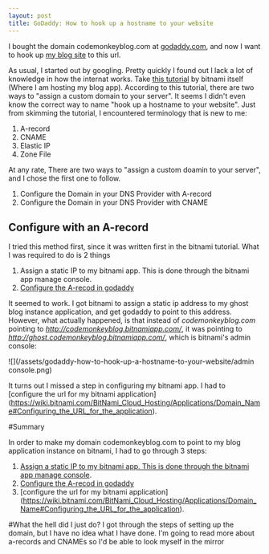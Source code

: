 ```yaml
---
layout: post
title: GoDaddy: How to hook up a hostname to your website
---
```

	
I bought the domain codemonkeyblog.com at [godaddy.com](godaddy.com), and now I want to hook up [my blog site](http:://codemonkeyblog.bitnamiapp.com) to this url.

As usual, I started out by googling. Pretty quickly I found out I lack a lot of knowledge in how the internat works. Take [this tutorial](https://wiki.bitnami.com/BitNami_Cloud_Hosting/howto/Assign_a_Custom_Domain_to_Your_Server) by bitnami itself (Where I am hosting my blog app). According to this tutorial, there are two ways to "assign a custom domain to your server". It seems I didn't even know the correct way to name "hook up a hostname to your website". Just from skimming the tutorial, I encountered terminology that is new to me:

1. A-record
1. CNAME
1. Elastic IP
1. Zone File

At any rate, There are two ways to "assign a custom doamin to your server", and I chose the first one to follow.

 1. Configure the Domain in your DNS Provider with A-record
 1. Configure the Domain in your DNS Provider with CNAME


## Configure with an A-record

I tried this method first, since it was written first in the bitnami tutorial. What I was required to do is 2 things
 1. Assign a static IP to my bitnami app. This is done through the bitnami app manage console.
 1. [Configure the A-recod in godaddy](https://support.godaddy.com/help/article/680/managing-dns-for-your-domain-names)

It seemed to work. I got bitnami to assign a static ip address to my ghost blog instance application, and get godaddy to point to this address. However, what actually happened, is that instead of  _codemonkeyblog.com_ pointing to _http://codemonkeyblog.bitnamiapp.com/_, it was pointing to  _http://ghost.codemonkeyblog.bitnamiapp.com/_, which is bitnami's admin console:

![](/assets/godaddy-how-to-hook-up-a-hostname-to-your-website/admin console.png)

It turns out I missed a step in configuring my bitnami app. I had to [configure the url for my bitnami application] (https://wiki.bitnami.com/BitNami_Cloud_Hosting/Applications/Domain_Name#Configuring_the_URL_for_the_application).

#Summary

In order to make my domain codemonkeyblog.com to point to my blog application instance on bitnami, I had to go through 3 steps:

 1. [Assign a static IP to my bitnami app. This is done through the bitnami app manage console](https://wiki.bitnami.com/BitNami_Cloud_Hosting/howto/Assign_a_Custom_Domain_to_Your_Server#Assign_Static_IP_Address_to_the_Server).
 1. [Configure the A-recod in godaddy](https://support.godaddy.com/help/article/680/managing-dns-for-your-domain-names)
 1. [configure the url for my bitnami application] (https://wiki.bitnami.com/BitNami_Cloud_Hosting/Applications/Domain_Name#Configuring_the_URL_for_the_application).

#What the hell did I just do?
I got through the steps of setting up the domain, but I have no idea what I have done. I'm going to read more about a-records and CNAMEs so I'd be able to look myself in the mirror
